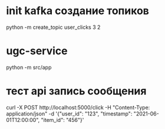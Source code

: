 
# init kafka создание топиков
python -m create_topic user_clicks 3 2


# ugc-service
python -m src/app


# тест api запись сообщения
curl -X POST http://localhost:5000/click -H "Content-Type: application/json" -d '{"user_id": "123", "timestamp": "2021-06-01T12:00:00", "item_id": "456"}'
